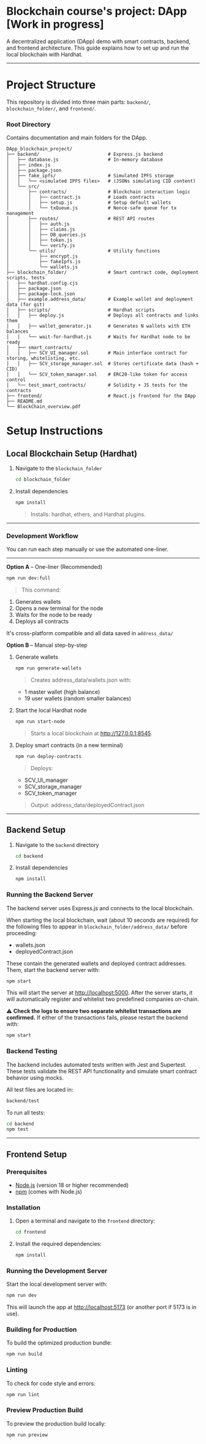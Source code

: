 # Blockchain course's project: DApp [Work in progress]

A decentralized application (DApp) demo with smart contracts, backend, and frontend architecture.
This guide explains how to set up and run the local blockchain with Hardhat.

---
# Project Structure

This repository is divided into three main parts: `backend/`, `blockchain_folder/`, and `frontend/`.

### Root Directory

Contains documentation and main folders for the DApp.
```
DApp_blockchain_project/
├── backend/                         # Express.js backend
│   ├── database.js                  # In-memory database
│   ├── index.js
│   ├── package.json
│   ├── fake_ipfs/                   # Simulated IPFS storage
│   │   └── <simulated IPFS files>   # (JSONs simulating CID content)
│   └── src/
│       ├── contracts/               # Blockchain interaction logic
│       │   ├── contract.js          # Loads contracts
│       │   ├── setup.js             # Setup default wallets
│       │   └── txQueue.js           # Nonce-safe queue for tx management
│       ├── routes/                  # REST API routes
│       │   ├── auth.js
│       │   ├── claims.js
│       │   ├── DB_queries.js
│       │   ├── token.js
│       │   └── verify.js
│       └── utils/                   # Utility functions
│           ├── encrypt.js
│           ├── fakeIpfs.js
│           └── wallets.js
├── blockchain_folder/               # Smart contract code, deployment scripts, tests
│   ├── hardhat.config.cjs
│   ├── package.json
│   ├── package-lock.json
│   ├── example.address_data/        # Example wallet and deployment data (for git)
│   ├── scripts/                     # Hardhat scripts
│   │   ├── deploy.js                # Deploys all contracts and links them
│   │   ├── wallet_generator.js      # Generates N wallets with ETH balances
│   │   └── wait-for-hardhat.js      # Waits for Hardhat node to be ready
│   ├── smart_contracts/
│   │   ├── SCV_UI_manager.sol       # Main interface contract for storing, whitelisting, etc.
│   │   ├── SCV_storage_manager.sol  # Stores certificate data (hash + CID)
│   │   └── SCV_token_manager.sol    # ERC20-like token for access control
│   └── test_smart_contracts/        # Solidity + JS tests for the contracts
├── frontend/                        # React.js frontend for the DApp
├── README.md
└── BlockChain_overview.pdf
```


# Setup Instructions
## Local Blockchain Setup (Hardhat)

1. Navigate to the `blockchain_folder`

   ```bash
   cd blockchain_folder
   ```

2. Install dependencies

   ```bash
   npm install
   ```
   > Installs: hardhat, ethers, and Hardhat plugins.
---

### Development Workflow

You can run each step manually or use the automated one-liner.

---

**Option A** – One-liner (Recommended)

   ```bash
   npm run dev:full
   ```
   
   > This command:
   1. Generates wallets
   2. Opens a new terminal for the node
   3. Waits for the node to be ready
   4. Deploys all contracts

   It's cross-platform compatible and all data saved in `address_data/`

**Option B** – Manual step-by-step

1. Generate wallets

   ```bash
   npm run generate-wallets
   ```

   > Creates address_data/wallets.json with:
   - 1 master wallet (high balance)
   - 19 user wallets (random smaller balances)

2. Start the local Hardhat node
   ```bash
   npm run start-node
   ```
   > Starts a local blockchain at http://127.0.0.1:8545.

3. Deploy smart contracts (in a new terminal)
   ```bash
   npm run deploy-contracts
   ```
    > Deploys:
    - SCV_UI_manager
    - SCV_storage_manager
    - SCV_token_manager

    > Output: address_data/deployedContract.json

---

## Backend Setup

1. Navigate to the `backend` directory

   ```bash
   cd backend
   ```

2. Install dependencies

   ```bash
   npm install
   ```

### Running the Backend Server

   The backend server uses Express.js and connects to the local blockchain.

   When starting the local blockchain, wait (about 10 seconds are required) for the following files to appear in `blockchain_folder/address_data/` before proceeding:
   - wallets.json
   - deployedContract.json

   These contain the generated wallets and deployed contract addresses.
   Them, start the backend server with:

   ```bash
   npm start
   ```

   This will start the server at [http://localhost:5000](http://localhost:5000).
   After the server starts, it will automatically register and whitelist two predefined companies on-chain.
   
   ⚠️ **Check the logs to ensure two separate whitelist transactions are confirmed.**
   If either of the transactions fails, please restart the backend with:
   ```bash
   npm start
   ```

### Backend Testing

The backend includes automated tests written with Jest and Supertest. These tests validate the REST API functionality and simulate smart contract behavior using mocks.

All test files are located in:
```bash
backend/test
```

To run all tests:
```bash
cd backend
npm test
```

---

## Frontend Setup

### Prerequisites

- [Node.js](https://nodejs.org/) (version 18 or higher recommended)
- [npm](https://www.npmjs.com/) (comes with Node.js)

### Installation

1. Open a terminal and navigate to the `frontend` directory:

   ```sh
   cd frontend
   ```

2. Install the required dependencies:

   ```sh
   npm install
   ```

### Running the Development Server

Start the local development server with:

```sh
npm run dev
```

This will launch the app at [http://localhost:5173](http://localhost:5173) (or another port if 5173 is in use).

### Building for Production

To build the optimized production bundle:

```sh
npm run build
```

### Linting

To check for code style and errors:

```sh
npm run lint
```

### Preview Production Build

To preview the production build locally:

```sh
npm run preview
```
